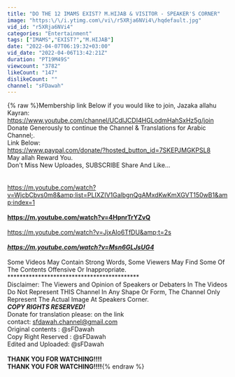 ```yaml
---
title: "DO THE 12 IMAMS EXIST? M.HIJAB & VISITOR - SPEAKER'S CORNER"
image: "https:\/\/i.ytimg.com\/vi\/r5XRja6NVi4\/hqdefault.jpg"
vid_id: "r5XRja6NVi4"
categories: "Entertainment"
tags: ["IMAMS","EXIST?","M.HIJAB"]
date: "2022-04-07T06:19:32+03:00"
vid_date: "2022-04-06T13:42:21Z"
duration: "PT19M49S"
viewcount: "3782"
likeCount: "147"
dislikeCount: ""
channel: "sFDawah"
---
```

{% raw %}Membership link Below if you would like to join, Jazaka allahu Kayran:<br /><a rel="nofollow" target="blank" href="https://www.youtube.com/channel/UCdlJCDI4HGLodmHahSxHz5g/join">https://www.youtube.com/channel/UCdlJCDI4HGLodmHahSxHz5g/join</a><br />Donate Generously to continue the Channel &amp; Translations for Arabic Channel;. <br />                                Link Below:<br /><a rel="nofollow" target="blank" href="https://www.paypal.com/donate/?hosted_button_id=7SKEPJMGKPSL8">https://www.paypal.com/donate/?hosted_button_id=7SKEPJMGKPSL8</a><br />                       May allah Reward You.<br />Don't Miss New Uploades, SUBSCRIBE Share And Like...<br />******************************************<br />******************************************<br /><a rel="nofollow" target="blank" href="https://m.youtube.com/watch?v=WjcbCbvs0m8&amp;list=PLIXZIV1GalbgnQgAMxdKwKmXGVT150wB1&amp;index=1">https://m.youtube.com/watch?v=WjcbCbvs0m8&amp;list=PLIXZIV1GalbgnQgAMxdKwKmXGVT150wB1&amp;index=1</a><br />******************************************<br /><a rel="nofollow" target="blank" href="https://m.youtube.com/watch?v=4HpnrTrYZvQ">https://m.youtube.com/watch?v=4HpnrTrYZvQ</a><br />******************************************<br /><a rel="nofollow" target="blank" href="https://m.youtube.com/watch?v=JjxAlo6TfDU&amp;t=2s">https://m.youtube.com/watch?v=JjxAlo6TfDU&amp;t=2s</a><br />*******************************************<br /><a rel="nofollow" target="blank" href="https://m.youtube.com/watch?v=Msn6GLJsUG4">https://m.youtube.com/watch?v=Msn6GLJsUG4</a><br />*******************************************<br />Some Videos May Contain Strong Words, Some Viewers May Find Some Of The Contents Offensive Or Inappropriate.<br />*******************************************<br />Disclaimer: The Viewers and Opinion of Speakers or Debaters In The Videos Do Not Represent THIS Channel In Any Shape Or Form, The Channel Only Represent The Actual Image At Speakers Corner.<br />***COPY RIGHTS RESERVED!***<br />Donate for translation please: on the link <br />contact: sfdawah.channel@gmail.com<br />Original contents :  @sFDawah  <br />Copy Right Reserved :  @sFDawah <br />Edited and Uploaded:  @sFDawah <br /><br />****THANK YOU FOR WATCHING!!!!****<br />****THANK YOU FOR WATCHING!!!!****{% endraw %}
